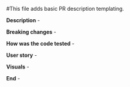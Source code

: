 #This file adds basic PR description templating.

**Description** -

**Breaking changes** -

**How was the code tested** -

**User story** -

**Visuals** -

**End** - 
